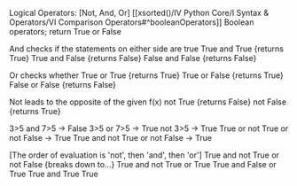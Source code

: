 Logical Operators: [Not, And, Or]  [[xsorted()/IV Python Core/I Syntax & Operators/VI Comparison Operators#^booleanOperators]]
	Boolean operators; return True or False 

And checks if the statements on either side are true
True and True {returns True}
True and False {returns False}
False and False {returns False}

Or checks whether
True or True {returns True}
True or False {returns True}
False or False {returns False}

Not leads to the opposite of the given f(x)
not True {returns False}
not False {returns True}

3>5 and 7>5
-> False
3>5 or 7>5
-> True
not 3>5
-> True
True or not True or not False
-> True
True and not True or not False
-> True

[The order of evaluation is 'not', then 'and', then 'or']
True and not True or not False {breaks down to...}
True and not True or True
True and False or True
True and True
True